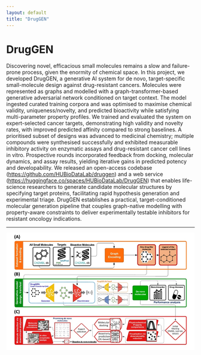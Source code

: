 ```yaml
---
layout: default
title: "DrugGEN"
---
```


# DrugGEN

Discovering novel, efficacious small molecules remains a slow and failure-prone process, given the enormity of chemical space. In this project, we developed DrugGEN, a generative AI system for de novo, target-specific small-molecule design against drug-resistant cancers. Molecules were represented as graphs and modelled with a graph-transformer-based generative adversarial network conditioned on target context. The model ingested curated training corpora and was optimised to maximise chemical validity, uniqueness/novelty, and predicted bioactivity while satisfying multi-parameter property profiles. We trained and evaluated the system on expert-selected cancer targets, demonstrating high validity and novelty rates, with improved predicted affinity compared to strong baselines. A prioritised subset of designs was advanced to medicinal chemistry; multiple compounds were synthesised successfully and exhibited measurable inhibitory activity on enzymatic assays and drug-resistant cancer cell lines in vitro. Prospective rounds incorporated feedback from docking, molecular dynamics, and assay results, yielding iterative gains in predicted potency and developability. We released an open-access codebase (https://github.com/HUBioDataLab/druggen) and a web service (https://huggingface.co/spaces/HUBioDataLab/DrugGEN) that enables life-science researchers to generate candidate molecular structures by specifying target proteins, facilitating rapid hypothesis generation and experimental triage. DrugGEN establishes a practical, target-conditioned molecular generation pipeline that couples graph-native modelling with property-aware constraints to deliver experimentally testable inhibitors for resistant oncology indications.
   
 --- 
 
![DrugGEN Project](../images/projects/druggen.jpg) 